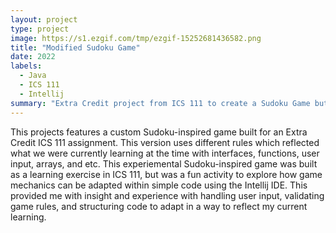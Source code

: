 ```yaml
---
layout: project
type: project
image: https://s1.ezgif.com/tmp/ezgif-15252681436582.png
title: "Modified Sudoku Game"
date: 2022
labels:
  - Java
  - ICS 111
  - Intellij
summary: "Extra Credit project from ICS 111 to create a Sudoku Game but with modified rules, showcasing what we had learned so far."
---
```


This projects features a custom Sudoku-inspired game built for an Extra Credit ICS 111 assignment. This version uses different rules which reflected what we were currently learning at the time with interfaces, functions, user input, arrays, and etc. This experiemental Sudoku-inspired game was built as a learning exercise in ICS 111, but was a fun activity to explore how game mechanics can be adapted within simple code using the Intellij IDE. 
This provided me with insight and experience with handling user input, validating game rules, and structuring code to adapt in a way to reflect my current learning.
